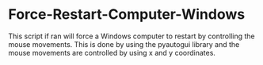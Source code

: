 # Force-Restart-Computer-Windows
This script if ran will force a Windows computer to restart by controlling the mouse movements. This is done by using the pyautogui library and the mouse movements are controlled by using x and y coordinates. 
